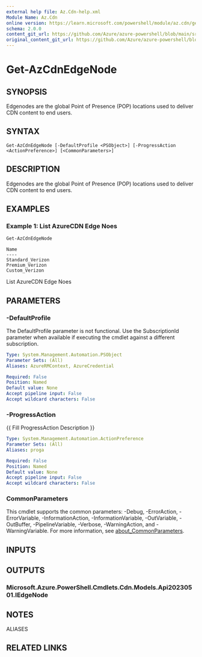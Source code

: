 ```yaml
---
external help file: Az.Cdn-help.xml
Module Name: Az.Cdn
online version: https://learn.microsoft.com/powershell/module/az.cdn/get-azcdnedgenode
schema: 2.0.0
content_git_url: https://github.com/Azure/azure-powershell/blob/main/src/Cdn/Cdn/help/Get-AzCdnEdgeNode.md
original_content_git_url: https://github.com/Azure/azure-powershell/blob/main/src/Cdn/Cdn/help/Get-AzCdnEdgeNode.md
---
```


# Get-AzCdnEdgeNode

## SYNOPSIS
Edgenodes are the global Point of Presence (POP) locations used to deliver CDN content to end users.

## SYNTAX

```
Get-AzCdnEdgeNode [-DefaultProfile <PSObject>] [-ProgressAction <ActionPreference>] [<CommonParameters>]
```

## DESCRIPTION
Edgenodes are the global Point of Presence (POP) locations used to deliver CDN content to end users.

## EXAMPLES

### Example 1: List AzureCDN Edge Noes
```powershell
Get-AzCdnEdgeNode
```

```output
Name
----
Standard_Verizon
Premium_Verizon
Custom_Verizon
```

List AzureCDN Edge Noes

## PARAMETERS

### -DefaultProfile
The DefaultProfile parameter is not functional.
Use the SubscriptionId parameter when available if executing the cmdlet against a different subscription.

```yaml
Type: System.Management.Automation.PSObject
Parameter Sets: (All)
Aliases: AzureRMContext, AzureCredential

Required: False
Position: Named
Default value: None
Accept pipeline input: False
Accept wildcard characters: False
```

### -ProgressAction
{{ Fill ProgressAction Description }}

```yaml
Type: System.Management.Automation.ActionPreference
Parameter Sets: (All)
Aliases: proga

Required: False
Position: Named
Default value: None
Accept pipeline input: False
Accept wildcard characters: False
```

### CommonParameters
This cmdlet supports the common parameters: -Debug, -ErrorAction, -ErrorVariable, -InformationAction, -InformationVariable, -OutVariable, -OutBuffer, -PipelineVariable, -Verbose, -WarningAction, and -WarningVariable. For more information, see [about_CommonParameters](http://go.microsoft.com/fwlink/?LinkID=113216).

## INPUTS

## OUTPUTS

### Microsoft.Azure.PowerShell.Cmdlets.Cdn.Models.Api20230501.IEdgeNode

## NOTES

ALIASES

## RELATED LINKS
